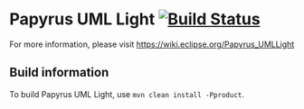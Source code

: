 # Papyrus UML Light [![Build Status](https://travis-ci.org/eclipsesource/papyrus-umllight.svg?branch=master)](https://travis-ci.org/eclipsesource/papyrus-umllight)

For more information, please visit https://wiki.eclipse.org/Papyrus_UMLLight

## Build information

To build  Papyrus UML Light, use `mvn clean install -Pproduct`.
